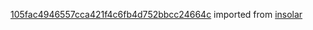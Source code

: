 [105fac4946557cca421f4c6fb4d752bbcc24664c](https://github.com/insolar/insolar/commit/105fac4946557cca421f4c6fb4d752bbcc24664c) imported from [insolar](https://github.com/insolar/insolar)
